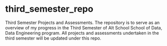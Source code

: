 # third_semester_repo
Third Semester Projects and Assessments.
The repository is to serve as an overview of my progress in the Third Semester of Alt School School of Data, Data Engineering program.
All projects and assessments undertaken in the third semester will be updated under this repo.
